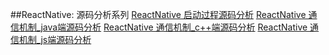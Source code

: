 ##ReactNative: 源码分析系列
[ReactNative 启动过程源码分析](http://www.jianshu.com/p/2c3528e341c7)
[ReactNative 通信机制_java端源码分析](http://www.jianshu.com/p/d5d63840748c)
[ReactNative 通信机制_c++端源码分析](http://www.jianshu.com/p/da8585849d05)
[ReactNative 通信机制_js端源码分析](http://www.jianshu.com/p/1986c115971d)